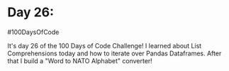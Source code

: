 # Day 26:
#100DaysOfCode

It's day 26 of the 100 Days of Code Challenge! I learned about List Comprehensions today and how to iterate over Pandas Dataframes. After that I build a "Word to NATO Alphabet" converter!